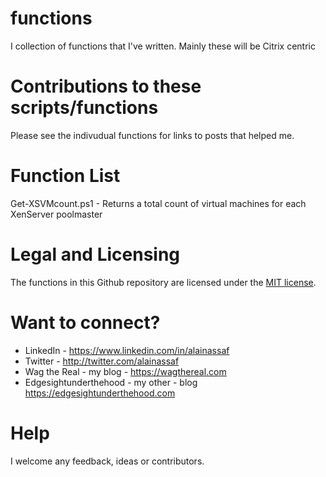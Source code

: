 # functions
I collection of functions that I've written. Mainly these will be Citrix centric

# Contributions to these scripts/functions
Please see the indivudual functions for links to posts that helped me.

# Function List
Get-XSVMcount.ps1 - Returns a total count of virtual machines for each XenServer poolmaster
  
# Legal and Licensing
The functions in this Github repository are licensed under the [MIT license][].

[MIT license]: LICENSE.md

# Want to connect?
* LinkedIn - https://www.linkedin.com/in/alainassaf
* Twitter - http://twitter.com/alainassaf
* Wag the Real - my blog - https://wagthereal.com
* Edgesightunderthehood - my other - blog https://edgesightunderthehood.com

# Help
I welcome any feedback, ideas or contributors.
